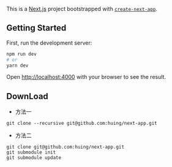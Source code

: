This is a [Next.js](https://nextjs.org/) project bootstrapped with [`create-next-app`](https://github.com/vercel/next.js/tree/canary/packages/create-next-app).

## Getting Started

First, run the development server:

```bash
npm run dev
# or
yarn dev
```

Open [http://localhost:4000](http://localhost:4000) with your browser to see the result.

## DownLoad

- 方法一

```
git clone --recursive git@github.com:huing/next-app.git
```

- 方法二

```
git clone git@github.com:huing/next-app.git
git submodule init
git submodule update
```
